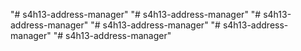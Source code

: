 "# s4h13-address-manager" 
"# s4h13-address-manager" 
"# s4h13-address-manager" 
"# s4h13-address-manager" 
"# s4h13-address-manager" 
"# s4h13-address-manager" 
